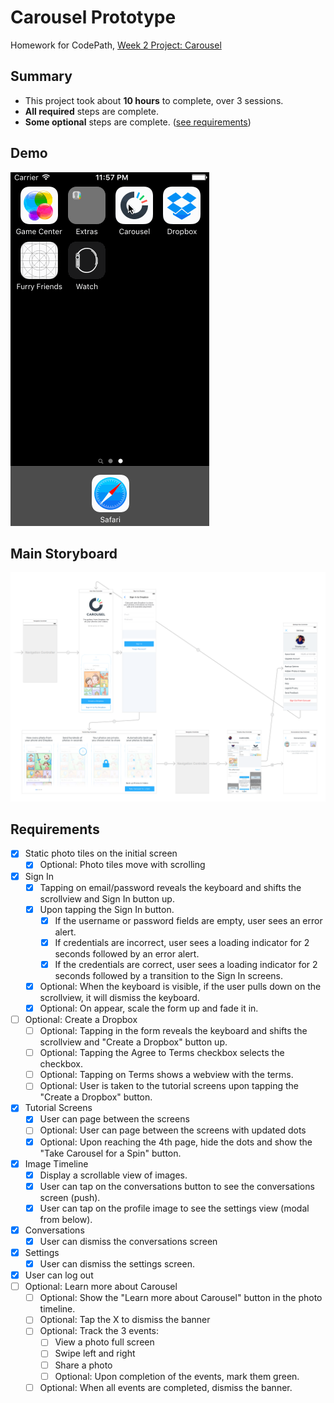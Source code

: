 # Carousel Prototype

Homework for CodePath, [Week 2 Project: Carousel](http://courses.codepath.com/courses/ios_for_designers/unit/2#!assignment)

## Summary
* This project took about **10 hours** to complete, over 3 sessions.
* **All required** steps are complete.
* **Some optional** steps are complete. ([see requirements](#requirements))

## Demo
![Demo](./demo.gif)

## Main Storyboard
![Main Storyboard](./main-storyboard.png)

## Requirements
- [x] Static photo tiles on the initial screen
  - [x] Optional: Photo tiles move with scrolling
- [x] Sign In
  - [x] Tapping on email/password reveals the keyboard and shifts the scrollview and Sign In button up.
  - [x] Upon tapping the Sign In button.
    - [x] If the username or password fields are empty, user sees an error alert.
    - [x] If credentials are incorrect, user sees a loading indicator for 2 seconds followed by an error alert.
    - [x] If the credentials are correct, user sees a loading indicator for 2 seconds followed by a transition to the Sign In screens.
  - [x] Optional: When the keyboard is visible, if the user pulls down on the scrollview, it will dismiss the keyboard.
  - [x] Optional: On appear, scale the form up and fade it in.
- [ ] Optional: Create a Dropbox
  - [ ] Optional: Tapping in the form reveals the keyboard and shifts the scrollview and "Create a Dropbox" button up.
  - [ ] Optional: Tapping the Agree to Terms checkbox selects the checkbox.
  - [ ] Optional: Tapping on Terms shows a webview with the terms.
  - [ ] Optional: User is taken to the tutorial screens upon tapping the "Create a Dropbox" button.
- [x] Tutorial Screens
  - [x] User can page between the screens
  - [ ] Optional: User can page between the screens with updated dots
  - [x] Optional: Upon reaching the 4th page, hide the dots and show the "Take Carousel for a Spin" button.
- [x] Image Timeline
  - [x] Display a scrollable view of images.
  - [x] User can tap on the conversations button to see the conversations screen (push).
  - [x] User can tap on the profile image to see the settings view (modal from below).
- [x] Conversations
  - [x] User can dismiss the conversations screen
- [x] Settings
  - [x] User can dismiss the settings screen.
-   [x] User can log out
- [ ] Optional: Learn more about Carousel
  - [ ] Optional: Show the "Learn more about Carousel" button in the photo timeline.
  - [ ] Optional: Tap the X to dismiss the banner
  - [ ] Optional: Track the 3 events:
    - [ ] View a photo full screen
    - [ ] Swipe left and right
    - [ ] Share a photo
    - [ ] Optional: Upon completion of the events, mark them green.
  - [ ] Optional: When all events are completed, dismiss the banner.
